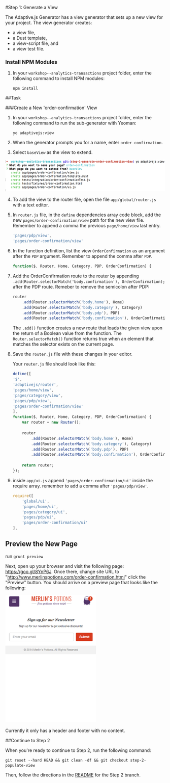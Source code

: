 #Step 1: Generate a View

The Adaptive.js Generator has a view generator that sets up a new view for your project. The view generator creates:
* a view file,
* a Dust template,
* a view-script file, and
* a view test file.

### Install NPM Modules

1. In your `workshop--analytics-transactions` project folder, enter the following command to install NPM modules:

    ```
    npm install
    ```

##Task

###Create a New 'order-confirmation' View

1. In your `workshop--analytics-transactions` project folder, enter the following command to run the sub-generator with Yeoman:

    ```
    yo adaptivejs:view
    ```

2. When the generator prompts you for a name, enter `order-confirmation`.
3. Select `baseView` as the view to extend.

<img src="/static/img/view-generator.png?raw=true" height="100" />

4. To add the view to the router file, open the file `app/global/router.js` with a text editor.
5. In `router.js` file, in the `define` dependencies array code block, add the new `pages/order-confirmation/view` path for the new view file. Remember to append a comma the previous `page/home/view` last entry.

    ```javascript
    'pages/pdp/view',
    'pages/order-confirmation/view'

    ```

6. In the function definition, list the view `OrderConfirmation` as an argument after the `PDP` argument. Remember to append the comma after `PDP`.

    ```javascript
    function($, Router, Home, Category, PDP, OrderConfirmation) {
    ```


7. Add the OrderConfirmation route to the router by appending `.add(Router.selectorMatch('body.confirmation'), OrderConfirmation);` after the PDP route. Remeber to remove the semicolon after PDP:

    ```javascript
    router
        .add(Router.selectorMatch('body.home'), Home)
        .add(Router.selectorMatch('body.category'), Category)
        .add(Router.selectorMatch('body.pdp'), PDP)
        .add(Router.selectorMatch('body.confirmation'), OrderConfirmation);
    ```

    The `.add()` function creates a new route that loads the given view upon the return of a Boolean value from the function. The `Router.selectorMatch()` function returns true when an element that matches the selector exists on the current page.

8. Save the `router.js` file with these changes in your editor.

    Your `router.js` file should look like this:

    ```javascript
    define([
    '$',
    'adaptivejs/router',
    'pages/home/view',
    'pages/category/view',
    'pages/pdp/view',
    'pages/order-confirmation/view'
    ],
    function($, Router, Home, Category, PDP, OrderConfirmation) {
        var router = new Router();

        router
            .add(Router.selectorMatch('body.home'), Home)
            .add(Router.selectorMatch('body.category'), Category)
            .add(Router.selectorMatch('body.pdp'), PDP)
            .add(Router.selectorMatch('body.confirmation'), OrderConfirmation);

        return router;
    });
    ```

9. inside `app/ui.js` append `'pages/order-confirmation/ui'` inside the require array. remember to add a comma after `'pages/pdp/view'`.
    
    ```javascript
    require([
        'global/ui',
        'pages/home/ui',
        'pages/category/ui',
        'pages/pdp/ui',
        'pages/order-confirmation/ui'
    ],
    ```

## Preview the New Page

run `grunt preview`

Next, open up your browser and visit the following page: https://goo.gl/8YnP6J. Once there, change site URL to "http://www.merlinspotions.com/order-confirmation.html" click the "Preview" button. You should arrive on a preview page that looks like the following:

<img src="/static/img/merlin-empty-page.png?raw=true"  height="400"/>

Currently it only has a header and footer with no content.

##Continue to Step 2

When you're ready to continue to Step 2, run the following command:

```
git reset --hard HEAD && git clean -df && git checkout step-2-populate-view
```

Then, follow the directions in the [README](https://github.com/mobify/workshop--analytics-transactions/blob/step-2-populate-view/README.md) for the Step 2 branch.
